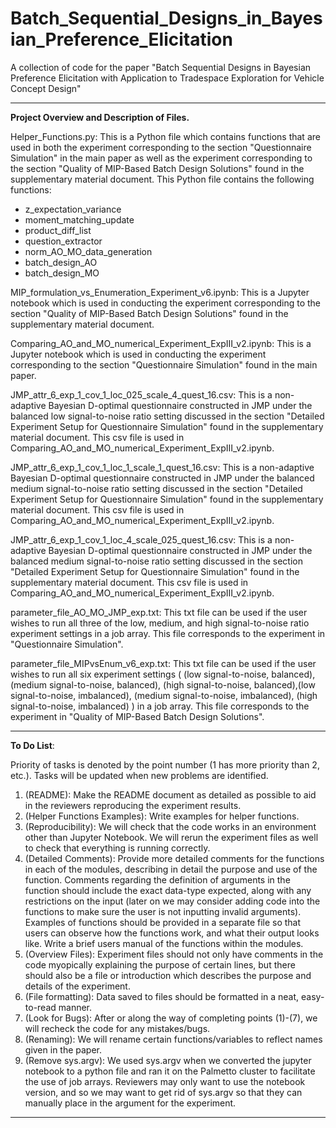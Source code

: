 # Batch_Sequential_Designs_in_Bayesian_Preference_Elicitation
A collection of code for the paper "Batch Sequential Designs in Bayesian Preference Elicitation with Application to Tradespace Exploration for Vehicle Concept Design" 

-----
**Project Overview and Description of Files.** <br />

Helper_Functions.py: This is a Python file which contains functions that are used in both the experiment corresponding to the section "Questionnaire Simulation" in the main paper as well as the experiment corresponding to the section "Quality of MIP-Based Batch Design Solutions" found in the supplementary material document. This Python file contains the following functions:
* z_expectation_variance
* moment_matching_update
* product_diff_list
* question_extractor
* norm_AO_MO_data_generation
* batch_design_AO
* batch_design_MO

MIP_formulation_vs_Enumeration_Experiment_v6.ipynb: This is a Jupyter notebook which is used in conducting the experiment corresponding to the section "Quality of MIP-Based Batch Design Solutions" found in the supplementary material document.

Comparing_AO_and_MO_numerical_Experiment_ExpIII_v2.ipynb: This is a Jupyter notebook which is used in conducting the experiment corresponding to the section "Questionnaire Simulation" found in the main paper.

JMP_attr_6_exp_1_cov_1_loc_025_scale_4_quest_16.csv: This is a non-adaptive Bayesian D-optimal questionnaire constructed in JMP under the balanced low signal-to-noise ratio setting discussed in the section "Detailed Experiment Setup for Questionnaire Simulation" found in the supplementary material document. This csv file is used in Comparing_AO_and_MO_numerical_Experiment_ExpIII_v2.ipynb.

JMP_attr_6_exp_1_cov_1_loc_1_scale_1_quest_16.csv: This is a non-adaptive Bayesian D-optimal questionnaire constructed in JMP under the balanced medium signal-to-noise ratio setting discussed in the section "Detailed Experiment Setup for Questionnaire Simulation" found in the supplementary material document. This csv file is used in Comparing_AO_and_MO_numerical_Experiment_ExpIII_v2.ipynb.


JMP_attr_6_exp_1_cov_1_loc_4_scale_025_quest_16.csv: This is a non-adaptive Bayesian D-optimal questionnaire constructed in JMP under the balanced medium signal-to-noise ratio setting discussed in the section "Detailed Experiment Setup for Questionnaire Simulation" found in the supplementary material document. This csv file is used in Comparing_AO_and_MO_numerical_Experiment_ExpIII_v2.ipynb.

parameter_file_AO_MO_JMP_exp.txt: This txt file can be used if the user wishes to run all three of the low, medium, and high signal-to-noise ratio experiment settings in a job array. This file corresponds to the experiment in "Questionnaire Simulation".

parameter_file_MIPvsEnum_v6_exp.txt: This txt file can be used if the user wishes to run all six experiment settings ( (low signal-to-noise, balanced), (medium signal-to-noise, balanced), (high signal-to-noise, balanced),(low signal-to-noise, imbalanced), (medium signal-to-noise, imbalanced), (high signal-to-noise, imbalanced) ) in a job array. This file corresponds to the experiment in "Quality of MIP-Based Batch Design Solutions".

-----
**To Do List**: <br />

Priority of tasks is denoted by the point number (1 has more priority than 2, etc.). Tasks will be updated when new problems are identified.

1. (README): Make the README document as detailed as possible to aid in the reviewers reproducing the experiment results.
2. (Helper Functions Examples): Write examples for helper functions.
3. (Reproducibility): We will check that the code works in an environment other than Jupyter Notebook. We will rerun the experiment files as well to check that everything is running correctly.
4. (Detailed Comments): Provide more detailed comments for the functions in each of the modules, describing in detail the purpose and use of the function. Comments regarding the definition of arguments in the function should include the exact data-type expected, along with any restrictions on the input (later on we may consider adding code into the functions to make sure the user is not inputting invalid arguments). Examples of functions should be provided in a separate file so that users can observe how the functions work, and what their output looks like. Write a brief users manual of the functions within the modules.
5. (Overview Files): Experiment files should not only have comments in the code myopically explaining the purpose of certain lines, but there should also be a file or introduction which describes the purpose and details of the experiment.
6. (File formatting): Data saved to files should be formatted in a neat, easy-to-read manner.
7. (Look for Bugs): After or along the way of completing points (1)-(7), we will recheck the code for any mistakes/bugs.
8. (Renaming): We will rename certain functions/variables to reflect names given in the paper.
9. (Remove sys.argv): We used sys.argv when we converted the jupyter notebook to a python file and ran it on the Palmetto cluster to facilitate the use of job arrays. Reviewers may only want to use the notebook version, and so we may want to get rid of sys.argv so that they can manually place in the argument for the experiment.

-----

